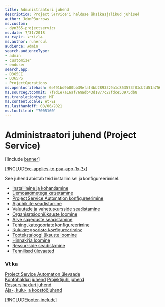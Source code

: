 ```yaml
---
title: Administraatori juhend
description: Project Service'i halduse üksikasjalikud juhised
author: JohnPBurrows
ms.custom:
- dyn365-projectservice
ms.date: 7/31/2018
ms.topic: article
ms.author: ruhercul
audience: Admin
search.audienceType:
- admin
- customizer
- enduser
search.app:
- D365CE
- D365PS
- ProjectOperations
ms.openlocfilehash: 6e591bd9b00bb39efaf4bb2893329a1c853573f03cb2d51a7564e3a8fc8efa56
ms.sourcegitcommit: 7f8d1e7a16af769adb43d1877c28fdce53975db8
ms.translationtype: MT
ms.contentlocale: et-EE
ms.lasthandoff: 08/06/2021
ms.locfileid: "7005160"
---
```

# <a name="administrator-guide-project-service"></a>Administraatori juhend (Project Service)

[!include [banner](../includes/psa-now-project-operations.md)]

[!INCLUDE[cc-applies-to-psa-app-1x-2x](../includes/cc-applies-to-psa-app-1x-2x.md)]

See juhend abistab teid installimisel ja konfigureerimisel.  
  
- [Installimine ja kohandamine](install-customize.md)
- [Demoandmetega katsetamine](use-demo-data.md)
- [Project Service Automation konfigureerimine](configure.md)
- [Ajaühikute seadistamine](set-up-time-units.md)
- [Valuutade ja vahetuskursside seadistamine](set-up-currencies-exchange-rates.md)
- [Organisatsiooniüksuste loomine](create-organizational-units.md)
- [Arve sageduste seadistamine](set-up-invoice-frequencies.md)
- [Tehingukategooriate konfigureerimine](configure-transaction-categories.md)
- [Kulukategooriate konfigureerimine](configure-expense-categories.md)
- [Tootekataloogi üksuste loomine](create-product-catalog-items.md)
- [Hinnakirja loomine](create-price-list.md)
- [Ressursside seadistamine](set-up-resources.md)
- [Tehnilised ülevaated](white-papers.md)
  
### <a name="see-also"></a>Vt ka  
 [Project Service Automation ülevaade](../psa/overview.md)    
 [Kontohalduri juhend](../psa/account-manager-guide.md) [Projektijuhi juhend](../psa/project-manager-guide.md)   
 [Ressursihalduri juhend](../psa/resource-manager-guide.md)   
 [Aja-, kulu- ja koostööjuhend](../psa/time-expense-collaboration-guide.md)


[!INCLUDE[footer-include](../includes/footer-banner.md)]